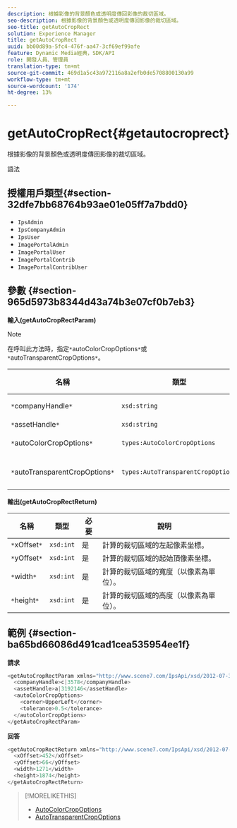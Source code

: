 ```yaml
---
description: 根據影像的背景顏色或透明度傳回影像的裁切區域。
seo-description: 根據影像的背景顏色或透明度傳回影像的裁切區域。
seo-title: getAutoCropRect
solution: Experience Manager
title: getAutoCropRect
uuid: bb00d89a-5fc4-476f-aa47-3cf69ef99afe
feature: Dynamic Media經典，SDK/API
role: 開發人員、管理員
translation-type: tm+mt
source-git-commit: 469d1a5c43a972116a8a2efb0de5708800130a99
workflow-type: tm+mt
source-wordcount: '174'
ht-degree: 13%

---
```



# getAutoCropRect{#getautocroprect}

根據影像的背景顏色或透明度傳回影像的裁切區域。

語法

## 授權用戶類型{#section-32dfe7bb68764b93ae01e05ff7a7bdd0}

* `IpsAdmin`
* `IpsCompanyAdmin`
* `IpsUser`
* `ImagePortalAdmin`
* `ImagePortalUser`
* `ImagePortalContrib`
* `ImagePortalContribUser`

## 參數 {#section-965d5973b8344d43a74b3e07cf0b7eb3}

**輸入(getAutoCropRectParam)**

>[!NOTE]
>
>在呼叫此方法時，指定`*`autoColorCropOptions`*`或`*`autoTransparentCropOptions`*`。

| 名稱 | 類型 | 必要 | 說明 |
|---|---|---|---|
| `*`companyHandle`*` | `xsd:string` | 是 | 包含您要使用之資產的公司控制代碼。 |
| `*`assetHandle`*` | `xsd:string` | 是 | 您要使用之資產的控制代碼。 |
| `*`autoColorCropOptions`*` | `types:AutoColorCropOptions` | 否 | 根據顏色計算裁切矩形。 請參閱[AutoColorCropOptions](../../../types/c-data-types/r-auto-color-crop-options.md#reference-976c3a1f8e47473cae016a4e9e09e4a6)。 |
| `*`autoTransparentCropOptions`*` | `types:AutoTransparentCropOptions` | 否 | 根據透明度計算裁切矩形。 請參閱[AutoTransparentCropOptions](../../../types/c-data-types/r-auto-transparent-crop-options.md#reference-f4460b3bdf814f4c85e4f097ea4e6e2b)。 |

**輸出(getAutoCropRectReturn)**

| 名稱 | 類型 | 必要 | 說明 |
|---|---|---|---|
| `*`xOffset`*` | `xsd:int` | 是 | 計算的裁切區域的左起像素坐標。 |
| `*`yOffset`*` | `xsd:int` | 是 | 計算的裁切區域的起始頂像素坐標。 |
| `*`width`*` | `xsd:int` | 是 | 計算的裁切區域的寬度（以像素為單位）。 |
| `*`height`*` | `xsd:int` | 是 | 計算的裁切區域的高度（以像素為單位）。 |

## 範例 {#section-ba65bd66086d491cad1cea535954ee1f}

**請求**

```java
<getAutoCropRectParam xmlns="http://www.scene7.com/IpsApi/xsd/2012-07-31-beta">
  <companyHandle>c|3578</companyHandle>
  <assetHandle>a|3192146</assetHandle>
  <autoColorCropOptions>
    <corner>UpperLeft</corner>
    <tolerance>0.5</tolerance>
  </autoColorCropOptions>
</getAutoCropRectParam>
```

**回答**

```java
<getAutoCropRectReturn xmlns="http://www.scene7.com/IpsApi/xsd/2012-07-31-beta">
  <xOffset>452</xOffset>
  <yOffset>66</yOffset>
  <width>1271</width>
  <height>1874</height>
</getAutoCropRectReturn>
```

>[!MORELIKETHIS]
>
>* [AutoColorCropOptions](../../../types/c-data-types/r-auto-color-crop-options.md#reference-976c3a1f8e47473cae016a4e9e09e4a6)
>* [AutoTransparentCropOptions](../../../types/c-data-types/r-auto-transparent-crop-options.md#reference-f4460b3bdf814f4c85e4f097ea4e6e2b)

